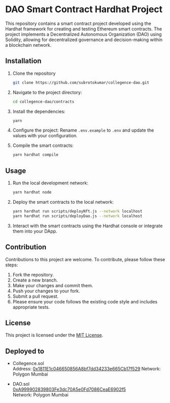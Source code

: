# DAO Smart Contract Hardhat Project
This repository contains a smart contract project developed using the Hardhat framework for creating and testing Ethereum smart contracts. The project implements a Decentralized Autonomous Organization (DAO) using Solidity, allowing for decentralized governance and decision-making within a blockchain network.

## Installation

1. Clone the repository
    ```bash
    git clone https://github.com/subrotokumar/collegence-dao.git
    ```
2. Navigate to the project directory:
   ```bash
   cd collegence-dao/contracts
   ```
3. Install the dependencies:
   ```bash
   yarn
   ```
4. Configure the project:
   Rename `.env.example` to `.env` and update the values with your configuration.

5. Compile the smart contracts:
   ```bash
   yarn hardhat compile
   ```

## Usage

1. Run the local development network:
   ```bash
   yarn hardhat node
   ```

2. Deploy the smart contracts to the local network:
   ```bash
   yarn hardhat run scripts/deployNft.js --network localhost
   yarn hardhat run scripts/deployDao.js --network localhost
   ```
3. Interact with the smart contracts using the Hardhat console or integrate them into your DApp.
   
    

## Contribution
Contributions to this project are welcome. To contribute, please follow these steps:

1. Fork the repository.
2. Create a new branch.
3. Make your changes and commit them.
4. Push your changes to your fork.
5. Submit a pull request.
6. Please ensure your code follows the existing code style and includes appropriate tests.

## License
This project is licensed under the [MIT License]().

## Deployed to

- Collegence.sol  
  Address: [0x1811E1c046650856A8bf7dd34233e665Cb17f529](https://mumbai.polygonscan.com/address/0x1811E1c046650856A8bf7dd34233e665Cb17f529#code)
  Network: Polygon Mumbai

- DAO.sol  
  [0xA999902839803Fe3dc70A5e0Fd7086CeaE6902f5](https://mumbai.polygonscan.com/address/0xA999902839803Fe3dc70A5e0Fd7086CeaE6902f5#code)  
    Network: Polygon Mumbai
